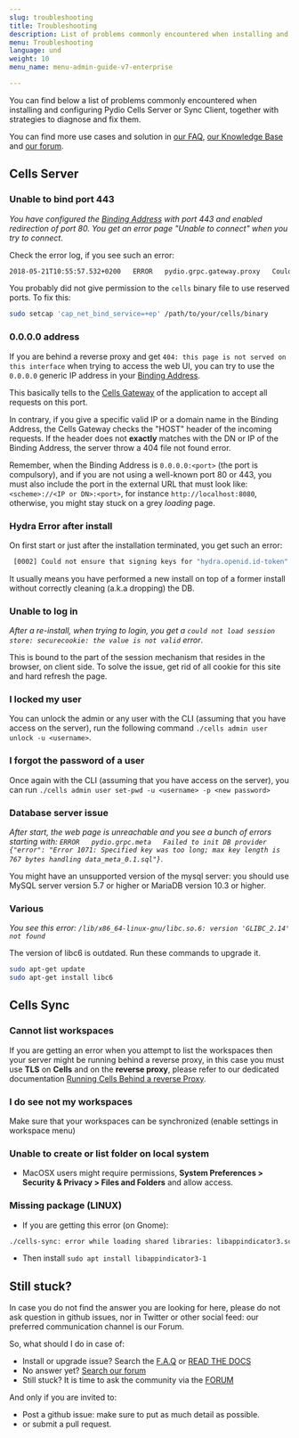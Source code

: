 ```yaml
---
slug: troubleshooting
title: Troubleshooting
description: List of problems commonly encountered when installing and configuring Pydio Cells Server or Sync Client, together with strategies to diagnose and fix them.
menu: Troubleshooting
language: und
weight: 10
menu_name: menu-admin-guide-v7-enterprise

---
```

You can find below a list of problems commonly encountered when installing and configuring Pydio Cells Server or Sync Client, together with strategies to diagnose and fix them.

You can find more use cases and solution in [our FAQ](https://docs.pydio.com/en/docs/faq), [our Knowledge Base](https://pydio.com/en/docs/knowledge-base) and [our forum](https://forum.pydio.com/).

## Cells Server

### Unable to bind port 443

_You have configured the [Binding Address](https://docs.pydio.com/en/docs/cells/v4/glossary) with port 443 and enabled redirection of port 80. You get an error page "Unable to connect" when you try to connect_.

Check the error log, if you see such an error:

```sh
2018-05-21T10:55:57.532+0200   ERROR   pydio.grpc.gateway.proxy   Could not run   {"error": "listen tcp :443: bind: permission denied"}
```

You probably did not give permission to the `cells` binary file to use reserved ports. To fix this:

```sh
sudo setcap 'cap_net_bind_service=+ep' /path/to/your/cells/binary
```

### 0.0.0.0 address

If you are behind a reverse proxy and get `404: this page is not served on this interface` when trying to access the web UI, you can try to use the `0.0.0.0` generic IP address in your [Binding Address](/cells-v4/admin-guide/quick-start/glossary).

This basically tells to the [Cells Gateway](/cells-v4/admin-guide/quick-start/glossary) of the application to accept all requests on this port.

In contrary, if you give a specific valid IP or a domain name in the Binding Address, the Cells Gateway checks the "HOST" header of the incoming requests. If the header does not **exactly** matches with the DN or IP of the Binding Address, the server throw a 404 file not found error.

Remember, when the Binding Address is `0.0.0.0:<port>` (the port is compulsory), and if you are not using a well-known port 80 or 443, you must also include the port in the external URL that must look like:  `<scheme>://<IP or DN>:<port>`, for instance `http://localhost:8080`, otherwise, you might stay stuck on a grey _loading_ page.

### Hydra Error after install

On first start or just after the installation terminated, you get such an error:

```sh
 [0002] Could not ensure that signing keys for "hydra.openid.id-token" exists. This can happen if you forget to run "hydra migrate sql", set the wrong "secrets.system" or forget to set "secrets.system" entirely.  error="cipher: message authentication failed"
```

It usually means you have performed a new install on top of a former install without correctly cleaning (a.k.a dropping) the DB.

### Unable to log in

_After a re-install, when trying to login, you get a `could not load session store: securecookie: the value is not valid` error_.

This is bound to the part of the session mechanism that resides in the browser, on client side.
To solve the issue, get rid of all cookie for this site and hard refresh the page.

### I locked my user

You can unlock the admin or any user with the CLI (assuming that you have access on the server), run the following command `./cells admin user unlock -u <username>`.

### I forgot the password of a user

Once again with the CLI (assuming that you have access on the server), you can run `./cells admin user set-pwd -u <username> -p <new password>`

### Database server issue

_After start, the web page is unreachable and you see a bunch of errors starting with: `ERROR   pydio.grpc.meta   Failed to init DB provider   {"error": "Error 1071: Specified key was too long; max key length is 767 bytes handling data_meta_0.1.sql"}`_.

You might have an unsupported version of the mysql server: you should use MySQL server version 5.7 or higher or MariaDB version 10.3 or higher.

### Various

_You see this error: `/lib/x86_64-linux-gnu/libc.so.6: version 'GLIBC_2.14' not found`_

The version of libc6 is outdated. Run these commands to upgrade it.

```sh
sudo apt-get update
sudo apt-get install libc6
```

## Cells Sync

### Cannot list workspaces

If you are getting an error when you attempt to list the workspaces then your server might be running behind a reverse proxy, in this case you must use **TLS** on **Cells** and on the **reverse proxy**, please refer to our dedicated documentation [Running Cells Behind a reverse Proxy](https://docs.pydio.com/en/docs/cells/v4/configure-cells-reverse-proxy).

### I do see not my workspaces

Make sure that your workspaces can be synchronized (enable settings in workspace menu)

### Unable to create or list folder on local system

- MacOSX users might require permissions, **System Preferences > Security & Privacy > Files and Folders** and allow access.

### Missing package (LINUX)

- If you are getting this error (on Gnome):

```sh
./cells-sync: error while loading shared libraries: libappindicator3.so.1: cannot open shared object file: No such file or directory
```

- Then install `sudo apt install libappindicator3-1`

## Still stuck?

In case you do not find the answer you are looking for here, please do not ask question in github issues, nor in Twitter or other social feed: our preferred communication channel is our Forum.

So, what should I do in case of:

- Install or upgrade issue? Search the [F.A.Q](https://pydio.com/en/docs/faq) or [READ THE DOCS](https://pydio.com/en/docs)
- No answer yet? [Search our forum](https://forum.pydio.com/)
- Still stuck? It is time to ask the community via the [FORUM](https://forum.pydio.com/)

And only if you are invited to:

- Post a github issue: make sure to put as much detail as possible.
- or submit a pull request.
